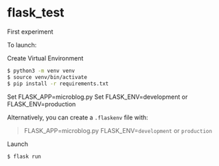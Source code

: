 # flask_test

First experiment

To launch:

Create Virtual Environment
```sh
$ python3 -m venv venv
$ source venv/bin/activate
$ pip install -r requirements.txt
```

Set FLASK_APP=microblog.py
Set FLASK_ENV=development or FLASK_ENV=production

Alternatively, you can create a `.flaskenv` file with:
> FLASK_APP=microblog.py
> FLASK_ENV=`development` or `production`

Launch

```sh
$ flask run

```
